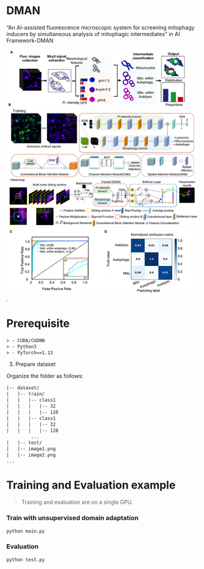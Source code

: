 

# DMAN
“An AI-assisted fluorescence microscopic system for screening mitophagy inducers by simultaneous analysis of mitophagic intermediates” in AI Framework-DMAN

![Model](fig1.tif).

# Prerequisite
```
> - CUDA/CUDNN
> - Python3
> - PyTorch==1.13
```
3. Prepare dataset

Organize the folder as follows:

```
|-- dataset/
|   |-- train/
|   |   |-- class1
|   |   |   |-- 32
|   |   |   |-- 128
|   |   |-- class1
|   |   |   |-- 32
|   |   |   |-- 128
         ...
|   |-- test/
|   |-- image1.png
|   |-- image2.png
...
```
# Training and Evaluation example

> Training and evaluation are on a single GPU.

### Train with unsupervised domain adaptation 

```
python main.py
```
### Evaluation

```
python test.py
```


